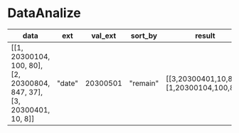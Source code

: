 # DataAnalize

| data                                                                       | ext    | val\_ext | sort\_by | result                                     |
| -------------------------------------------------------------------------- | ------ | -------- | -------- | ------------------------------------------ |
| \[\[1, 20300104, 100, 80], \[2, 20300804, 847, 37], \[3, 20300401, 10, 8]] | "date" | 20300501 | "remain" | \[\[3,20300401,10,8],\[1,20300104,100,80]] |

